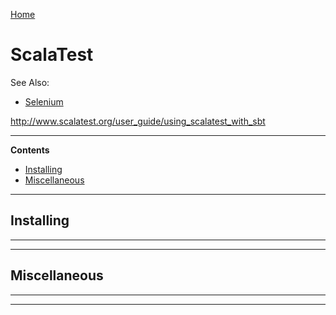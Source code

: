[Home](Readme.md)
# ScalaTest

See Also:

 - [Selenium](Selenium.md) 
 
http://www.scalatest.org/user_guide/using_scalatest_with_sbt

---

**Contents**

- [Installing](ScalaTest.md#installing)
- [Miscellaneous](ScalaTest.md#miscellaneous)

---

## Installing

---


---

## Miscellaneous

---


---

